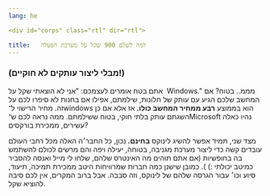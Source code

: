 ```yaml
---
lang: he

<div id="corps" class="rtl" dir="rtl">

title:   למה לשלם 900 שקל על מערכת הפעלה
---
```


<h3>  (מבלי ליצור עותקים לא חוקיים!)</h3>

‏  אתם בטח אומרים לעצמכם: "אני לא הוצאתי שקל על Windows." מממ.. בטוח?  אם המחשב שלכם הגיע עם עותק של חלונות, שילמתם, אפילו אם בחנות לא סיפרו לכם על זה. מחיר הרישוי ל־windows הוא בממוצע   <b>   רבע ממחיר המחשב כולו.  </b>  אז אלא אם כן השגתם עותק בלתי חוקי, בטוח ששילמתם. ממה נראה לכם ש־Microsoft נהיו כאלה עשירים, ממכירת בורקסים?

‏  מצד שני, תמיד אפשר להשיג לינוקס   <b>   בחינם.  </b>  נכון, כל החבר׳ה האלה מכל רחבי העולם עובדים קשה כדי ליצור מערכת מגניבה, בטוחה, יעילה ויפה והם מרשים לכולם להשתמש בה בחופשיות (אם אתם תוהים מה האינטרס שלהם, שלחו לי מייל ואנסה להסביר כמיטב יכולתי :) ).  כמובן שישנן  כמה חברות שמרוויחות היטב ממכירת תמיכה, תיעוד, סיוע וכו׳ עבור הגרסה שלהם של לינוקס, וזה סבבה. אבל ברוב המקרים, אין לכם סיבה להוציא שקל.





